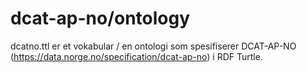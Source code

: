 # dcat-ap-no/ontology

dcatno.ttl er et vokabular / en ontologi som spesifiserer DCAT-AP-NO (https://data.norge.no/specification/dcat-ap-no) i RDF Turtle.
